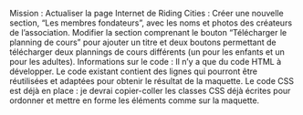 Mission : Actualiser la page Internet de Riding Cities :
Créer une nouvelle section, “Les membres fondateurs”, avec les noms et photos des créateurs de l’association. 
Modifier la section comprenant le bouton “Télécharger le planning de cours” pour ajouter un titre et deux boutons permettant de télécharger deux plannings de cours différents (un pour les enfants et un pour les adultes). Informations sur le code :
Il n’y a que du code HTML à développer. Le code existant contient des lignes qui pourront être réutilisées et adaptées pour obtenir le résultat de la maquette. Le code CSS est déjà en place : je devrai copier-coller les classes CSS déjà écrites pour ordonner et mettre en forme les éléments comme sur la maquette.
